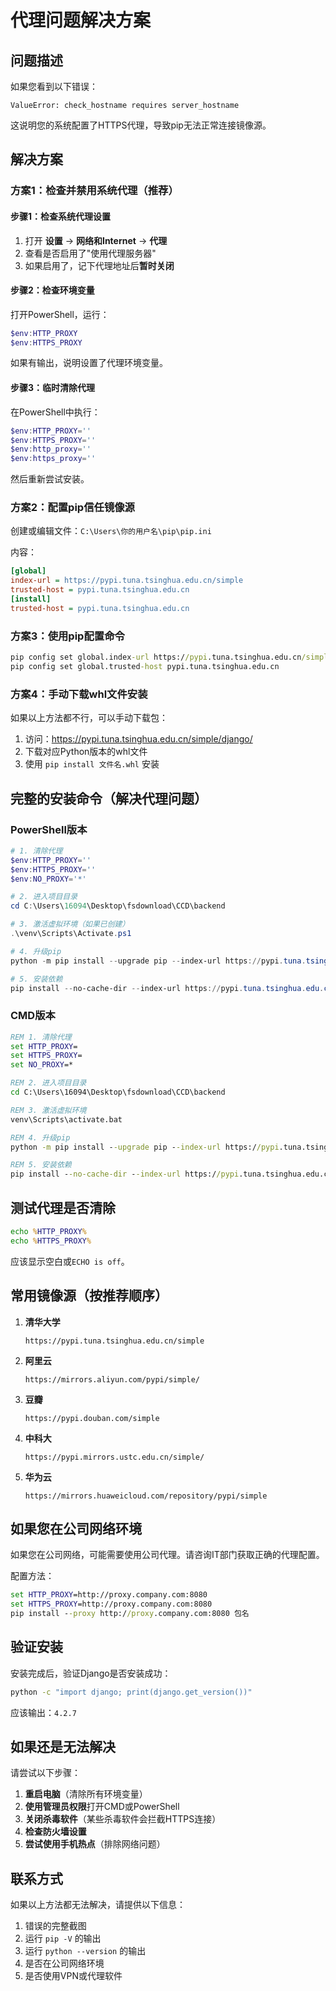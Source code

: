 # 代理问题解决方案

## 问题描述

如果您看到以下错误：
```
ValueError: check_hostname requires server_hostname
```

这说明您的系统配置了HTTPS代理，导致pip无法正常连接镜像源。

## 解决方案

### 方案1：检查并禁用系统代理（推荐）

#### 步骤1：检查系统代理设置

1. 打开 **设置** → **网络和Internet** → **代理**
2. 查看是否启用了"使用代理服务器"
3. 如果启用了，记下代理地址后**暂时关闭**

#### 步骤2：检查环境变量

打开PowerShell，运行：

```powershell
$env:HTTP_PROXY
$env:HTTPS_PROXY
```

如果有输出，说明设置了代理环境变量。

#### 步骤3：临时清除代理

在PowerShell中执行：

```powershell
$env:HTTP_PROXY=''
$env:HTTPS_PROXY=''
$env:http_proxy=''
$env:https_proxy=''
```

然后重新尝试安装。

### 方案2：配置pip信任镜像源

创建或编辑文件：`C:\Users\你的用户名\pip\pip.ini`

内容：

```ini
[global]
index-url = https://pypi.tuna.tsinghua.edu.cn/simple
trusted-host = pypi.tuna.tsinghua.edu.cn
[install]
trusted-host = pypi.tuna.tsinghua.edu.cn
```

### 方案3：使用pip配置命令

```cmd
pip config set global.index-url https://pypi.tuna.tsinghua.edu.cn/simple
pip config set global.trusted-host pypi.tuna.tsinghua.edu.cn
```

### 方案4：手动下载whl文件安装

如果以上方法都不行，可以手动下载包：

1. 访问：https://pypi.tuna.tsinghua.edu.cn/simple/django/
2. 下载对应Python版本的whl文件
3. 使用 `pip install 文件名.whl` 安装

## 完整的安装命令（解决代理问题）

### PowerShell版本

```powershell
# 1. 清除代理
$env:HTTP_PROXY=''
$env:HTTPS_PROXY=''
$env:NO_PROXY='*'

# 2. 进入项目目录
cd C:\Users\16094\Desktop\fsdownload\CCD\backend

# 3. 激活虚拟环境（如果已创建）
.\venv\Scripts\Activate.ps1

# 4. 升级pip
python -m pip install --upgrade pip --index-url https://pypi.tuna.tsinghua.edu.cn/simple --trusted-host pypi.tuna.tsinghua.edu.cn

# 5. 安装依赖
pip install --no-cache-dir --index-url https://pypi.tuna.tsinghua.edu.cn/simple --trusted-host pypi.tuna.tsinghua.edu.cn -r requirements.txt
```

### CMD版本

```cmd
REM 1. 清除代理
set HTTP_PROXY=
set HTTPS_PROXY=
set NO_PROXY=*

REM 2. 进入项目目录
cd C:\Users\16094\Desktop\fsdownload\CCD\backend

REM 3. 激活虚拟环境
venv\Scripts\activate.bat

REM 4. 升级pip
python -m pip install --upgrade pip --index-url https://pypi.tuna.tsinghua.edu.cn/simple --trusted-host pypi.tuna.tsinghua.edu.cn

REM 5. 安装依赖
pip install --no-cache-dir --index-url https://pypi.tuna.tsinghua.edu.cn/simple --trusted-host pypi.tuna.tsinghua.edu.cn -r requirements.txt
```

## 测试代理是否清除

```cmd
echo %HTTP_PROXY%
echo %HTTPS_PROXY%
```

应该显示空白或`ECHO is off`。

## 常用镜像源（按推荐顺序）

1. **清华大学**
   ```
   https://pypi.tuna.tsinghua.edu.cn/simple
   ```

2. **阿里云**
   ```
   https://mirrors.aliyun.com/pypi/simple/
   ```

3. **豆瓣**
   ```
   https://pypi.douban.com/simple
   ```

4. **中科大**
   ```
   https://pypi.mirrors.ustc.edu.cn/simple/
   ```

5. **华为云**
   ```
   https://mirrors.huaweicloud.com/repository/pypi/simple
   ```

## 如果您在公司网络环境

如果您在公司网络，可能需要使用公司代理。请咨询IT部门获取正确的代理配置。

配置方法：

```cmd
set HTTP_PROXY=http://proxy.company.com:8080
set HTTPS_PROXY=http://proxy.company.com:8080
pip install --proxy http://proxy.company.com:8080 包名
```

## 验证安装

安装完成后，验证Django是否安装成功：

```cmd
python -c "import django; print(django.get_version())"
```

应该输出：`4.2.7`

## 如果还是无法解决

请尝试以下步骤：

1. **重启电脑**（清除所有环境变量）
2. **使用管理员权限**打开CMD或PowerShell
3. **关闭杀毒软件**（某些杀毒软件会拦截HTTPS连接）
4. **检查防火墙设置**
5. **尝试使用手机热点**（排除网络问题）

## 联系方式

如果以上方法都无法解决，请提供以下信息：

1. 错误的完整截图
2. 运行 `pip -V` 的输出
3. 运行 `python --version` 的输出
4. 是否在公司网络环境
5. 是否使用VPN或代理软件


